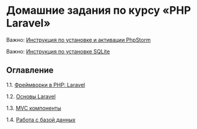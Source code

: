 # Домашние задания по курсу «PHP Laravel»

Важно: [Инструкция по установке и активации PhpStorm](phpstorm-installation.md)

Важно: [Инструкция по установке SQLite](phpstorm-sqlite.md)

## Оглавление
1.1. [Фреймворки в PHP: Laravel](/001-intro)

1.2. [Основы Laravel](002-basics)

1.3. [MVC компоненты](003-mvc)

1.4. [Работа с базой данных]()
